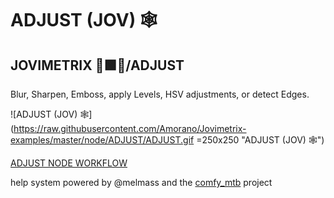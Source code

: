 
# ADJUST (JOV) 🕸️
## JOVIMETRIX 🔺🟩🔵/ADJUST
<p>Blur, Sharpen, Emboss, apply Levels, HSV adjustments, or detect Edges.</p>

![ADJUST (JOV) 🕸️](https://raw.githubusercontent.com/Amorano/Jovimetrix-examples/master/node/ADJUST/ADJUST.gif =250x250 "ADJUST (JOV) 🕸️")

[ADJUST NODE WORKFLOW](https://raw.githubusercontent.com/Amorano/Jovimetrix-examples/master/node/ADJUST/ADJUST.json)

help system powered by @melmass and the [comfy_mtb](https://github.com/melMass/comfy_mtb) project
